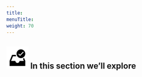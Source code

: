 ```yaml
---
title:
menuTitle:
weight: 70
---
```


![search_icon](check_box.svg)
In this section we’ll explore
---
